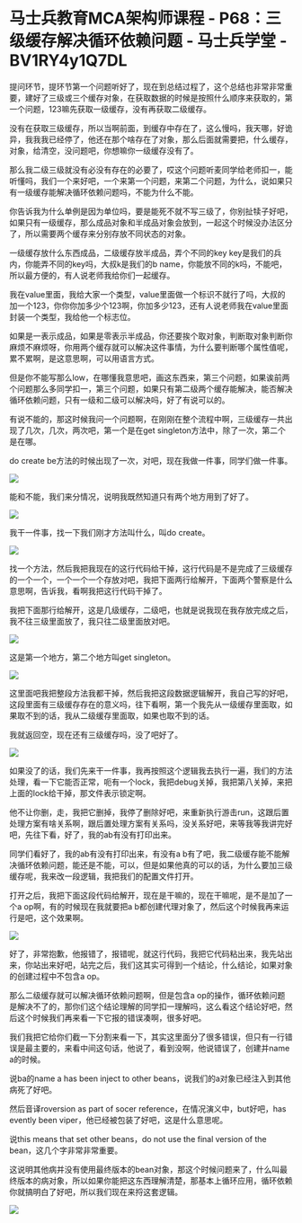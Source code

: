 # 马士兵教育MCA架构师课程 - P68：三级缓存解决循环依赖问题 - 马士兵学堂 - BV1RY4y1Q7DL

提问环节，提环节第一个问题听好了，现在到总结过程了，这个总结也非常非常重要，建好了三级或三个缓存对象，在获取数据的时候是按照什么顺序来获取的，第一个问题，123嘛先获取一级缓存，没有再获取二级缓存。

没有在获取三级缓存，所以当啊前面，到缓存中存在了，这么慢吗，我天哪，好诡异，我我我已经停了，他还在那个啥存在了对象，那么后面就需要把，什么缓存，对象，给清空，没问题吧，你想嘛你一级缓存没有了。

那么我二级三级就没有必没有存在的必要了，哎这个问题听麦同学给老师扣一，能听懂吗，我们一个来好吧，一个来第一个问题，来第二个问题，为什么，说如果只有一级缓存能解决循环依赖问题吗，不能为什么不能。

你告诉我为什么单例是因为单位吗，要是能死不就不写三级了，你别扯犊子好吧，如果只有一级缓存，那么成品对象和半成品对象会放到，一起这个时候没办法区分了，所以需要两个缓存来分别存放不同状态的对象。

一级缓存放什么东西成品，二级缓存放半成品，弄个不同的key key是我们的兵内，你能弄不同的key吗，大叔k是我们的b name，你能放不同的k吗，不能吧，所以最方便的，有人说老师我给你们一起缓存。

我在value里面，我给大家一个类型，value里面做一个标识不就行了吗，大叔的加一个123，你你你加多少个123啊，你加多少123，还有人说老师我在value里面封装一个类型，我给他一个标志位。

如果是一表示成品，如果是零表示半成品，你还要挨个取对象，判断取对象判断你麻烦不麻烦呀，你用两个缓存就可以解决这件事情，为什么要判断哪个属性值呢，累不累啊，是这意思啊，可以用语言方式。

但是你不能写那么low，在哪懂我意思吧，画这东西来，第三个问题，如果诶前两个问题那么多同学扣一，第三个问题，如果只有第二级两个缓存能解决，能否解决循环依赖问题，只有一级和二级可以解决吗，好了有说可以的。

有说不能的，那这时候我问一个问题啊，在刚刚在整个流程中啊，三级缓存一共出现了几次，几次，两次吧，第一个是在get singleton方法中，除了一次，第二个是在哪。

do create be方法的时候出现了一次，对吧，现在我做一件事，同学们做一件事。

![](img/34d06fba57b239199220774d3d43007c_1.png)

能和不能，我们来分情况，说明我既然知道只有两个地方用到了好了。

![](img/34d06fba57b239199220774d3d43007c_3.png)

我干一件事，找一下我们刚才方法叫什么，叫do create。

![](img/34d06fba57b239199220774d3d43007c_5.png)

找一个方法，然后我把我现在的这行代码给干掉，这行代码是不是完成了三级缓存的一个一个，一个一个一个存放对吧，我把下面两行给解开，下面两个警察是什么意思啊，告诉我，看啊我把这行代码干掉了。

我把下面那行给解开，这是几级缓存，二级吧，也就是说我现在我存放完成之后，我不往三级里面放了，我只往二级里面放对吧。



![](img/34d06fba57b239199220774d3d43007c_7.png)

这是第一个地方，第二个地方叫get singleton。

![](img/34d06fba57b239199220774d3d43007c_9.png)

这里面吧我把整段方法我都干掉，然后我把这段数据逻辑解开，我自己写的好吧，这段里面有三级缓存存在的意义吗，往下看啊，第一个我先从一级缓存里面取，如果取不到的话，我从二级缓存里面取，如果也取不到的话。

我就返回空，现在还有三级缓存吗，没了吧好了。

![](img/34d06fba57b239199220774d3d43007c_11.png)

如果没了的话，我们先来干一件事，我再按照这个逻辑我去执行一遍，我们的方法处理，看一下它能否正常，呃有一个lock，我把debug关掉，我把第八关掉，来把上面的lock给干掉，那文件表示锁定啊。

他不让你删，走，我把它删掉，我停了删除好吧，来重新执行游击run，这跟后置处理方案有啥关系啊，跟后置处理方案有关系吗，没关系好吧，来等我等我讲完好吧，先往下看，好了，我的ab有没有打印出来。

同学们看好了，我的ab有没有打印出来，有没有a b有了吧，我二级缓存能不能解决循环依赖问题，能还是不能，可以，但是如果他真的可以的话，为什么要加三级缓存呢，我来改一段逻辑，我把我们的配置文件打开。

打开之后，我把下面这段代码给解开，现在是干嘛的，现在干嘛呢，是不是加了一个a op啊，有的时候现在我就要把a b都创建代理对象了，然后这个时候我再来运行是吧，这个效果啊。



![](img/34d06fba57b239199220774d3d43007c_13.png)

好了，非常抱歉，他报错了，报错呢，就这行代码，我把它代码粘出来，我先站出来，你站出来好吧，站完之后，我们这其实可得到一个结论，什么结论，如果对象的创建过程中不包含a op。

那么二级缓存就可以解决循环依赖问题啊，但是包含a op的操作，循环依赖问题是解决不了的，那你们这个结论理解的同学扣一理解吗，这么看这个结论好吧，然后这个时候我们再来看一下它报的错误凑啊，很多好吧。

我们我把它给你们截一下分割来看一下，其实这里面分了很多错误，但只有一行错误是最主要的，来看中间这句话，他说了，看到没啊，他说错误了，创建并name a的时候。

说ba的name a has been inject to other beans，说我们的a对象已经注入到其他病死了好吧。

然后音译roversion as part of socer reference，在情况演义中，but好吧，has evently been viper，他已经被包装了好吧，这是什么意思呢。

说this means that set other beans，do not use the final version of the bean，这几个字非常非常重要。

这说明其他病并没有使用最终版本的bean对象，那这个时候问题来了，什么叫最终版本的病对象，所以如果你能把这东西理解清楚，那基本上循环应用，循环依赖你就搞明白了好吧，所以我们现在来捋这套逻辑。



![](img/34d06fba57b239199220774d3d43007c_15.png)